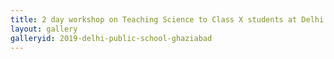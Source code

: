 ```yaml
---
title: 2 day workshop on Teaching Science to Class X students at Delhi Public School, Ghaziabad
layout: gallery
galleryid: 2019-delhi-public-school-ghaziabad
---
```

